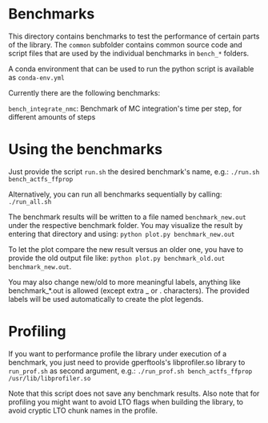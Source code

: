# Benchmarks

This directory contains benchmarks to test the performance of certain parts of the library.
The `common` subfolder contains common source code and script files that are used by the individual benchmarks in `bench_*` folders.

A conda environment that can be used to run the python script is available as `conda-env.yml`

Currently there are the following benchmarks:

   `bench_integrate_nmc`: Benchmark of MC integration's time per step, for different amounts of steps 


# Using the benchmarks

Just provide the script `run.sh` the desired benchmark's name, e.g.:
   `./run.sh bench_actfs_ffprop`

Alternatively, you can run all benchmarks sequentially by calling:
   `./run_all.sh`

The benchmark results will be written to a file named `benchmark_new.out` under the respective benchmark folder.
You may visualize the result by entering that directory and using:
   `python plot.py benchmark_new.out`

To let the plot compare the new result versus an older one, you have to provide the old output file like:
   `python plot.py benchmark_old.out benchmark_new.out`.

You may also change new/old to more meaningful labels, anything like benchmark_*.out is allowed (except extra _ or . characters). The
provided labels will be used automatically to create the plot legends.


# Profiling

If you want to performance profile the library under execution of a benchmark,
you just need to provide gperftools's libprofiler.so library to `run_prof.sh` as second argument, e.g.:
   `./run_prof.sh bench_actfs_ffprop /usr/lib/libprofiler.so`

Note that this script does not save any benchmark results.
Also note that for profiling you might want to avoid LTO flags when building the library, to avoid cryptic LTO chunk names in the profile.
